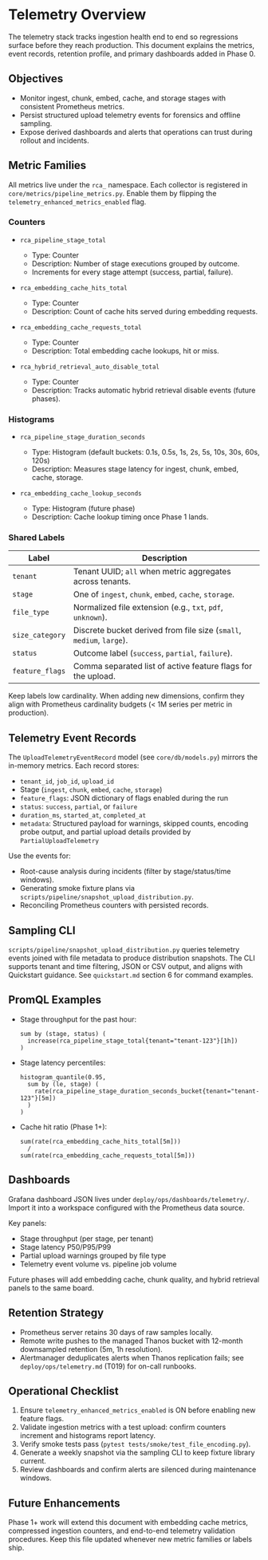 # Telemetry Overview

The telemetry stack tracks ingestion health end to end so regressions surface before they reach production. This document explains the metrics, event records, retention profile, and primary dashboards added in Phase 0.

## Objectives
- Monitor ingest, chunk, embed, cache, and storage stages with consistent Prometheus metrics.
- Persist structured upload telemetry events for forensics and offline sampling.
- Expose derived dashboards and alerts that operations can trust during rollout and incidents.

## Metric Families
All metrics live under the `rca_` namespace. Each collector is registered in `core/metrics/pipeline_metrics.py`. Enable them by flipping the `telemetry_enhanced_metrics_enabled` flag.

### Counters
- `rca_pipeline_stage_total`
  - Type: Counter
  - Description: Number of stage executions grouped by outcome.
  - Increments for every stage attempt (success, partial, failure).

- `rca_embedding_cache_hits_total`
  - Type: Counter
  - Description: Count of cache hits served during embedding requests.

- `rca_embedding_cache_requests_total`
  - Type: Counter
  - Description: Total embedding cache lookups, hit or miss.

- `rca_hybrid_retrieval_auto_disable_total`
  - Type: Counter
  - Description: Tracks automatic hybrid retrieval disable events (future phases).

### Histograms
- `rca_pipeline_stage_duration_seconds`
  - Type: Histogram (default buckets: 0.1s, 0.5s, 1s, 2s, 5s, 10s, 30s, 60s, 120s)
  - Description: Measures stage latency for ingest, chunk, embed, cache, storage.

- `rca_embedding_cache_lookup_seconds`
  - Type: Histogram (future phase)
  - Description: Cache lookup timing once Phase 1 lands.

### Shared Labels
| Label | Description |
| --- | --- |
| `tenant` | Tenant UUID; `all` when metric aggregates across tenants. |
| `stage` | One of `ingest`, `chunk`, `embed`, `cache`, `storage`. |
| `file_type` | Normalized file extension (e.g., `txt`, `pdf`, `unknown`). |
| `size_category` | Discrete bucket derived from file size (`small`, `medium`, `large`). |
| `status` | Outcome label (`success`, `partial`, `failure`). |
| `feature_flags` | Comma separated list of active feature flags for the upload. |

Keep labels low cardinality. When adding new dimensions, confirm they align with Prometheus cardinality budgets (< 1M series per metric in production).

## Telemetry Event Records
The `UploadTelemetryEventRecord` model (see `core/db/models.py`) mirrors the in-memory metrics. Each record stores:
- `tenant_id`, `job_id`, `upload_id`
- Stage (`ingest`, `chunk`, `embed`, `cache`, `storage`)
- `feature_flags`: JSON dictionary of flags enabled during the run
- `status`: `success`, `partial`, or `failure`
- `duration_ms`, `started_at`, `completed_at`
- `metadata`: Structured payload for warnings, skipped counts, encoding probe output, and partial upload details provided by `PartialUploadTelemetry`

Use the events for:
- Root-cause analysis during incidents (filter by stage/status/time windows).
- Generating smoke fixture plans via `scripts/pipeline/snapshot_upload_distribution.py`.
- Reconciling Prometheus counters with persisted records.

## Sampling CLI
`scripts/pipeline/snapshot_upload_distribution.py` queries telemetry events joined with file metadata to produce distribution snapshots. The CLI supports tenant and time filtering, JSON or CSV output, and aligns with Quickstart guidance. See `quickstart.md` section 6 for command examples.

## PromQL Examples
- Stage throughput for the past hour:
  ```promql
  sum by (stage, status) (
    increase(rca_pipeline_stage_total{tenant="tenant-123"}[1h])
  )
  ```
- Stage latency percentiles:
  ```promql
  histogram_quantile(0.95,
    sum by (le, stage) (
      rate(rca_pipeline_stage_duration_seconds_bucket{tenant="tenant-123"}[5m])
    )
  )
  ```
- Cache hit ratio (Phase 1+):
  ```promql
  sum(rate(rca_embedding_cache_hits_total[5m]))
    /
  sum(rate(rca_embedding_cache_requests_total[5m]))
  ```

## Dashboards
Grafana dashboard JSON lives under `deploy/ops/dashboards/telemetry/`. Import it into a workspace configured with the Prometheus data source.

Key panels:
- Stage throughput (per stage, per tenant)
- Stage latency P50/P95/P99
- Partial upload warnings grouped by file type
- Telemetry event volume vs. pipeline job volume

Future phases will add embedding cache, chunk quality, and hybrid retrieval panels to the same board.

## Retention Strategy
- Prometheus server retains 30 days of raw samples locally.
- Remote write pushes to the managed Thanos bucket with 12-month downsampled retention (5m, 1h resolution).
- Alertmanager deduplicates alerts when Thanos replication fails; see `deploy/ops/telemetry.md` (T019) for on-call runbooks.

## Operational Checklist
1. Ensure `telemetry_enhanced_metrics_enabled` is ON before enabling new feature flags.
2. Validate ingestion metrics with a test upload: confirm counters increment and histograms report latency.
3. Verify smoke tests pass (`pytest tests/smoke/test_file_encoding.py`).
4. Generate a weekly snapshot via the sampling CLI to keep fixture library current.
5. Review dashboards and confirm alerts are silenced during maintenance windows.

## Future Enhancements
Phase 1+ work will extend this document with embedding cache metrics, compressed ingestion counters, and end-to-end telemetry validation procedures. Keep this file updated whenever new metric families or labels ship.
